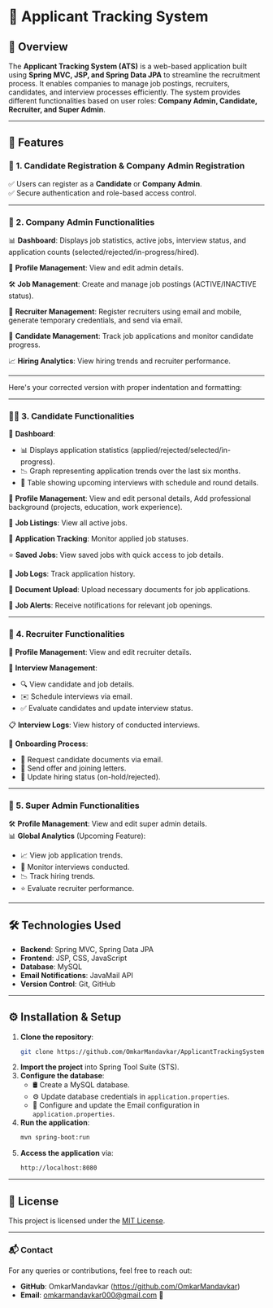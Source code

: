# 🚀 Applicant Tracking System

## 🌟 Overview

The **Applicant Tracking System (ATS)** is a web-based application built using **Spring MVC, JSP, and Spring Data JPA** to streamline the recruitment process. It enables companies to manage job postings, recruiters, candidates, and interview processes efficiently. The system provides different functionalities based on user roles: **Company Admin, Candidate, Recruiter, and Super Admin**.

---

## 🎯 Features

### 🔹 1. Candidate Registration & Company Admin Registration

✅ Users can register as a **Candidate** or **Company Admin**.  
✅ Secure authentication and role-based access control.

---

### 🏢 2. Company Admin Functionalities

📊 **Dashboard**: Displays job statistics, active jobs, interview status, and application counts (selected/rejected/in-progress/hired).  

📝 **Profile Management**: View and edit admin details.  

🛠 **Job Management**: Create and manage job postings (ACTIVE/INACTIVE status).  

👥 **Recruiter Management**: Register recruiters using email and mobile, generate temporary credentials, and send via email.  

🎯 **Candidate Management**: Track job applications and monitor candidate progress.  

📈 **Hiring Analytics**: View hiring trends and recruiter performance.

---

Here's your corrected version with proper indentation and formatting:  

---

### 👩‍💼 3. Candidate Functionalities  

📌 **Dashboard**:  
   - 📊 Displays application statistics (applied/rejected/selected/in-progress).  
   - 📉 Graph representing application trends over the last six months.  
   - 📅 Table showing upcoming interviews with schedule and round details.  

👤 **Profile Management**: View and edit personal details, Add professional background (projects, education, work experience).  

📃 **Job Listings**: View all active jobs.  

📌 **Application Tracking**: Monitor applied job statuses.  

⭐ **Saved Jobs**: View saved jobs with quick access to job details.  

📜 **Job Logs**: Track application history.  

📂 **Document Upload**: Upload necessary documents for job applications.  

📢 **Job Alerts**: Receive notifications for relevant job openings.  

---

### 🤝 4. Recruiter Functionalities

👤 **Profile Management**: View and edit recruiter details.  

📅 **Interview Management**:  
   - 🔍 View candidate and job details.  
   - ✉️ Schedule interviews via email.  
   - ✅ Evaluate candidates and update interview status.  

📋 **Interview Logs**: View history of conducted interviews.

📜 **Onboarding Process**:  
   - 📩 Request candidate documents via email.  
   - 📄 Send offer and joining letters.  
   - 🔄 Update hiring status (on-hold/rejected).

---

### 👑 5. Super Admin Functionalities

🛠 **Profile Management**: View and edit super admin details.  
📊 **Global Analytics** (Upcoming Feature):  
   - 📈 View job application trends.  
   - 🎤 Monitor interviews conducted.  
   - 📉 Track hiring trends.  
   - ⭐ Evaluate recruiter performance.

---

## 🛠 Technologies Used

- **Backend**: Spring MVC, Spring Data JPA
- **Frontend**: JSP, CSS, JavaScript  
- **Database**: MySQL  
- **Email Notifications**: JavaMail API  
- **Version Control**: Git, GitHub  

---

## ⚙️ Installation & Setup

1. **Clone the repository**:
   ```sh
   git clone https://github.com/OmkarMandavkar/ApplicantTrackingSystem.git
   ```
2. **Import the project** into Spring Tool Suite (STS).
3. **Configure the database**:
   - 🛢 Create a MySQL database.  
   - ⚙️ Update database credentials in `application.properties`.
   - 📩 Configure and update the Email configuration in `application.properties`.
4. **Run the application**:
   ```sh
   mvn spring-boot:run
   ```
5. **Access the application** via:
   ```sh
   http://localhost:8080
   ```

---

## 📜 License

This project is licensed under the [MIT License](LICENSE).

---

### 📬 Contact

For any queries or contributions, feel free to reach out:

- **GitHub**: OmkarMandavkar (https://github.com/OmkarMandavkar)  
- **Email**: omkarmandavkar000@gmail.com 📩

